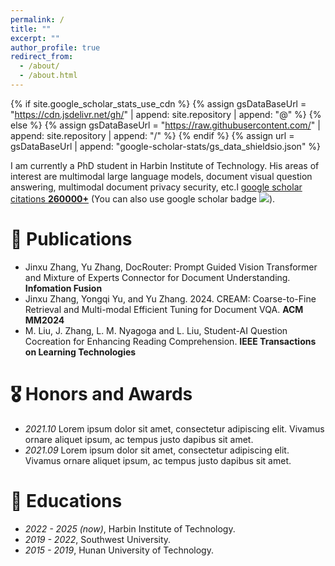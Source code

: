 ```yaml
---
permalink: /
title: ""
excerpt: ""
author_profile: true
redirect_from: 
  - /about/
  - /about.html
---
```


{% if site.google_scholar_stats_use_cdn %}
{% assign gsDataBaseUrl = "https://cdn.jsdelivr.net/gh/" | append: site.repository | append: "@" %}
{% else %}
{% assign gsDataBaseUrl = "https://raw.githubusercontent.com/" | append: site.repository | append: "/" %}
{% endif %}
{% assign url = gsDataBaseUrl | append: "google-scholar-stats/gs_data_shieldsio.json" %}

<span class='anchor' id='about-me'></span>

I am currently a PhD student in Harbin Institute of Technology. His areas of interest are multimodal large language models, document visual question answering, multimodal document privacy security, etc.l <a href='https://scholar.google.com/citations?user=DhtAFkwAAAAJ'>google scholar citations <strong><span id='total_cit'>260000+</span></strong></a> (You can also use google scholar badge <a href='https://scholar.google.com/citations?user=DhtAFkwAAAAJ'><img src="https://img.shields.io/endpoint?url={{ url | url_encode }}&logo=Google%20Scholar&labelColor=f6f6f6&color=9cf&style=flat&label=citations"></a>).

# 📝 Publications 
- Jinxu Zhang, Yu Zhang, DocRouter: Prompt Guided Vision Transformer and Mixture of Experts Connector for Document Understanding. **Infomation Fusion**
- Jinxu Zhang, Yongqi Yu, and Yu Zhang. 2024. CREAM: Coarse-to-Fine Retrieval and Multi-modal Efficient Tuning for Document VQA. **ACM MM2024**
- M. Liu, J. Zhang, L. M. Nyagoga and L. Liu, Student-AI Question Cocreation for Enhancing Reading Comprehension. **IEEE Transactions on Learning Technologies**

# 🎖 Honors and Awards
- *2021.10* Lorem ipsum dolor sit amet, consectetur adipiscing elit. Vivamus ornare aliquet ipsum, ac tempus justo dapibus sit amet. 
- *2021.09* Lorem ipsum dolor sit amet, consectetur adipiscing elit. Vivamus ornare aliquet ipsum, ac tempus justo dapibus sit amet. 

# 📖 Educations
- *2022 - 2025 (now)*, Harbin Institute of Technology.
- *2019 - 2022*, Southwest University. 
- *2015 - 2019*, Hunan University of Technology. 
